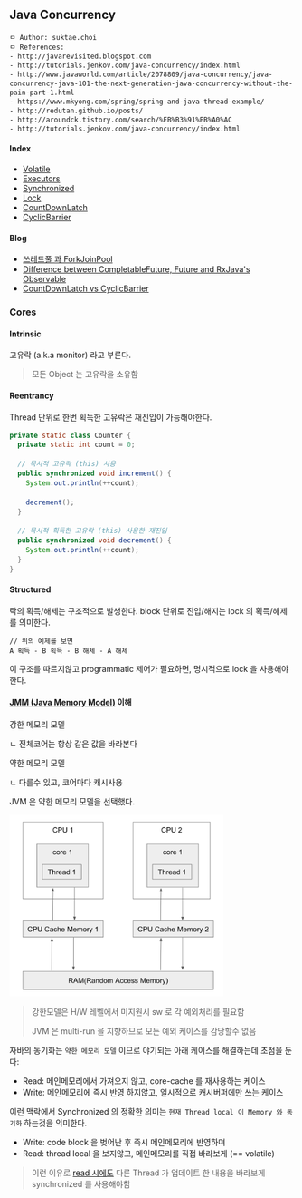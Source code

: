 ## Java Concurrency

```
ㅁ Author: suktae.choi
ㅁ References:
- http://javarevisited.blogspot.com
- http://tutorials.jenkov.com/java-concurrency/index.html
- http://www.javaworld.com/article/2078809/java-concurrency/java-concurrency-java-101-the-next-generation-java-concurrency-without-the-pain-part-1.html
- https://www.mkyong.com/spring/spring-and-java-thread-example/
- http://redutan.github.io/posts/
- http://aroundck.tistory.com/search/%EB%B3%91%EB%A0%AC
- http://tutorials.jenkov.com/java-concurrency/index.html
```

#### Index
- [Volatile](volatile)
- [Executors](executors)
- [Synchronized](synchronized)
- [Lock](lock)
- [CountDownLatch](countdown-latch)
- [CyclicBarrier](cyclic-barrier)

#### Blog
- [쓰레드풀 과 ForkJoinPool](http://hamait.tistory.com/612)
- [Difference between CompletableFuture, Future and RxJava's Observable](https://stackoverflow.com/questions/35329845/difference-between-completablefuture-future-and-rxjavas-observable)
- [CountDownLatch vs CyclicBarrier](https://docs.oracle.com/javase/8/docs/api/java/util/concurrent/CountDownLatch.html)

### Cores

#### Intrinsic

고유락 (a.k.a monitor) 라고 부른다. 

> 모든 Object 는 고유락을 소유함

#### Reentrancy

Thread 단위로 한번 획득한 고유락은 재진입이 가능해야한다.

```java
private static class Counter {
  private static int count = 0;

  // 묵시적 고유락 (this) 사용
  public synchronized void increment() {
    System.out.println(++count);

    decrement();
  }

  // 묵시적 획득한 고유락 (this) 사용한 재진입
  public synchronized void decrement() {
    System.out.println(++count);
  }
}
```

#### Structured

락의 획득/해제는 구조적으로 발생한다. block 단위로 진입/해지는 lock 의 획득/해제를 의미한다.

```
// 위의 예제를 보면
A 획득 - B 획득 - B 해제 - A 해제
```

이 구조를 따르지않고 programmatic 제어가 필요하면, 명시적으로 lock 을 사용해야한다.

#### [JMM (Java Memory Model)](https://www.cs.umd.edu/~pugh/java/memoryModel/jsr133.pdf) 이해

강한 메모리 모델

ㄴ 전체코어는 항상 같은 값을 바라본다

약한 메모리 모델

ㄴ 다를수 있고, 코어마다 캐시사용

JVM 은 약한 메모리 모델을 선택했다.

<img src="images/5.png" width="75%">

> 강한모델은 H/W 레벨에서 미지원시 sw 로 각 예외처리를 필요함
>
> JVM 은 multi-run 을 지향하므로 모든 예외 케이스를 감당할수 없음

자바의 동기화는 `약한 메모리 모델` 이므로 야기되는 아래 케이스를 해결하는데 초점을 둔다:

- Read: 메인메모리에서 가져오지 않고, core-cache 를 재사용하는 케이스
- Write: 메인메모리에 즉시 반영 하지않고, 일시적으로 캐시버퍼에만 쓰는 케이스

이런 맥락에서 Synchronized 의 정확한 의미는 `현재 Thread local 이 Memory 와 동기화` 하는것을 의미한다.

- Write: code block 을 벗어난 후 즉시 메인메모리에 반영하며
- Read: thread local 을 보지않고, 메인메모리를 직접 바라보게 (== volatile)

> 이런 이유로 [read 시에도](https://d2.naver.com/helloworld/1326256) 다른 Thread 가 업데이트 한 내용을 바라보게 synchronized 를 사용해야함

